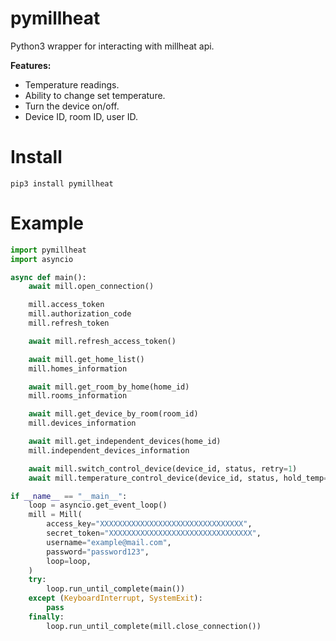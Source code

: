 # pymillheat


Python3 wrapper for interacting with millheat api.   

**Features:**
- Temperature readings.
- Ability to change set temperature.
- Turn the device on/off.
- Device ID, room ID, user ID.

# Install
```
pip3 install pymillheat
```

# Example
```py
import pymillheat
import asyncio

async def main():
    await mill.open_connection()

    mill.access_token
    mill.authorization_code
    mill.refresh_token

    await mill.refresh_access_token()

    await mill.get_home_list()
    mill.homes_information

    await mill.get_room_by_home(home_id)
    mill.rooms_information

    await mill.get_device_by_room(room_id)
    mill.devices_information

    await mill.get_independent_devices(home_id)
    mill.independent_devices_information

    await mill.switch_control_device(device_id, status, retry=1)
    await mill.temperature_control_device(device_id, status, hold_temp=None, retry=1)

if __name__ == "__main__":
    loop = asyncio.get_event_loop()
    mill = Mill(
        access_key="XXXXXXXXXXXXXXXXXXXXXXXXXXXXXXXX",
        secret_token="XXXXXXXXXXXXXXXXXXXXXXXXXXXXXXXX",
        username="example@mail.com",
        password="password123",
        loop=loop,
    )
    try:
        loop.run_until_complete(main())
    except (KeyboardInterrupt, SystemExit):
        pass
    finally:
        loop.run_until_complete(mill.close_connection())
```
